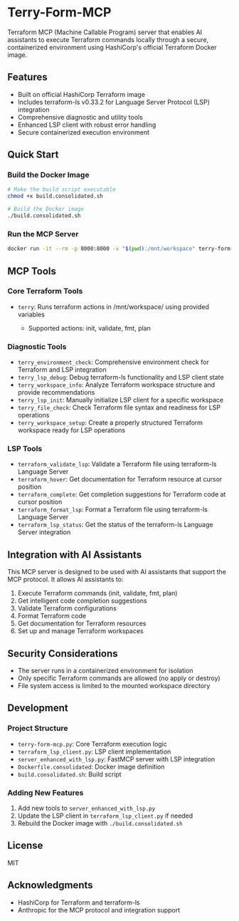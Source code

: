 # Terry-Form-MCP

Terraform MCP (Machine Callable Program) server that enables AI assistants to execute Terraform commands locally through a secure, containerized environment using HashiCorp's official Terraform Docker image.

## Features

- Built on official HashiCorp Terraform image
- Includes terraform-ls v0.33.2 for Language Server Protocol (LSP) integration
- Comprehensive diagnostic and utility tools
- Enhanced LSP client with robust error handling
- Secure containerized execution environment

## Quick Start

### Build the Docker Image

```bash
# Make the build script executable
chmod +x build.consolidated.sh

# Build the Docker image
./build.consolidated.sh
```

### Run the MCP Server

```bash
docker run -it --rm -p 8000:8000 -v "$(pwd):/mnt/workspace" terry-form-mcp:latest
```

## MCP Tools

### Core Terraform Tools

- `terry`: Runs terraform actions in /mnt/workspace/<path> using provided variables
  - Supported actions: init, validate, fmt, plan

### Diagnostic Tools

- `terry_environment_check`: Comprehensive environment check for Terraform and LSP integration
- `terry_lsp_debug`: Debug terraform-ls functionality and LSP client state
- `terry_workspace_info`: Analyze Terraform workspace structure and provide recommendations
- `terry_lsp_init`: Manually initialize LSP client for a specific workspace
- `terry_file_check`: Check Terraform file syntax and readiness for LSP operations
- `terry_workspace_setup`: Create a properly structured Terraform workspace ready for LSP operations

### LSP Tools

- `terraform_validate_lsp`: Validate a Terraform file using terraform-ls Language Server
- `terraform_hover`: Get documentation for Terraform resource at cursor position
- `terraform_complete`: Get completion suggestions for Terraform code at cursor position
- `terraform_format_lsp`: Format a Terraform file using terraform-ls Language Server
- `terraform_lsp_status`: Get the status of the terraform-ls Language Server integration

## Integration with AI Assistants

This MCP server is designed to be used with AI assistants that support the MCP protocol. It allows AI assistants to:

1. Execute Terraform commands (init, validate, fmt, plan)
2. Get intelligent code completion suggestions
3. Validate Terraform configurations
4. Format Terraform code
5. Get documentation for Terraform resources
6. Set up and manage Terraform workspaces

## Security Considerations

- The server runs in a containerized environment for isolation
- Only specific Terraform commands are allowed (no apply or destroy)
- File system access is limited to the mounted workspace directory

## Development

### Project Structure

- `terry-form-mcp.py`: Core Terraform execution logic
- `terraform_lsp_client.py`: LSP client implementation
- `server_enhanced_with_lsp.py`: FastMCP server with LSP integration
- `Dockerfile.consolidated`: Docker image definition
- `build.consolidated.sh`: Build script

### Adding New Features

1. Add new tools to `server_enhanced_with_lsp.py`
2. Update the LSP client in `terraform_lsp_client.py` if needed
3. Rebuild the Docker image with `./build.consolidated.sh`

## License

MIT

## Acknowledgments

- HashiCorp for Terraform and terraform-ls
- Anthropic for the MCP protocol and integration support